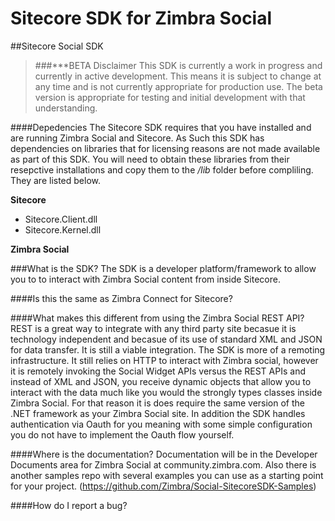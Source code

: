 # Sitecore SDK for Zimbra Social
##Sitecore Social SDK
>###***BETA Disclaimer
This SDK is currently a work in progress and currently in active development.  This means it is subject to change at any time and is not currently appropriate for production use.  The beta version is appropriate for testing and initial development with that understanding.

####Depedencies
The Sitecore SDK requires that you have installed and are running Zimbra Social and Sitecore.  As Such this SDK has dependencies on libraries that for licensing reasons are not made available as part of this SDK.  You will need to obtain these libraries from their resepctive installations and copy them to the */lib* folder before compliling.  They are listed below.

**Sitecore**
- Sitecore.Client.dll
- Sitecore.Kernel.dll

**Zimbra Social**



###What is the SDK?
The SDK is a developer platform/framework to allow you to to interact with Zimbra Social content from inside Sitecore.

####Is this the same as Zimbra Connect for Sitecore?

####What makes this different from using the Zimbra Social REST API?
REST is a great way to integrate with any third party site becasue it is technology independent and becasue of its use of standard XML and JSON for data transfer.  It is still a viable integration.  The SDK is more of a remoting infrastructure.  It still relies on HTTP to interact with Zimbra social, however it is remotely invoking the Social Widget APIs versus the REST APIs and instead of XML and JSON, you receive dynamic objects that allow you to interact with the data much like you would the strongly types classes inside Zimbra Social.  For that reason it is does require the same version of the .NET framework as your Zimbra Social site.   In addition the SDK handles authentication via Oauth for you meaning with some simple configuration you do not have to implement the Oauth flow yourself.

####Where is the documentation?
Documentation will be in the Developer Documents area for Zimbra Social at community.zimbra.com.   Also there is another samples repo with several examples you can use as a starting point for your project.  (https://github.com/Zimbra/Social-SitecoreSDK-Samples)

####How do I report a bug?
